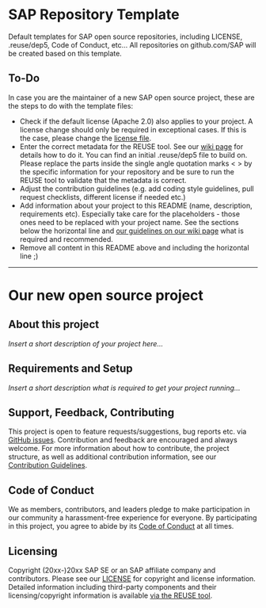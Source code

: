 # SAP Repository Template

Default templates for SAP open source repositories, including LICENSE,
.reuse/dep5, Code of Conduct, etc... All repositories on github.com/SAP will be
created based on this template.

## To-Do

In case you are the maintainer of a new SAP open source project, these are the
steps to do with the template files:

- Check if the default license (Apache 2.0) also applies to your project. A
  license change should only be required in exceptional cases. If this is the
  case, please change the [license file](LICENSE).
- Enter the correct metadata for the REUSE tool. See our
  [wiki page](https://wiki.wdf.sap.corp/wiki/display/ospodocs/Using+the+Reuse+Tool+of+FSFE+for+Copyright+and+License+Information)
  for details how to do it. You can find an initial .reuse/dep5 file to build
  on. Please replace the parts inside the single angle quotation marks < > by
  the specific information for your repository and be sure to run the REUSE tool
  to validate that the metadata is correct.
- Adjust the contribution guidelines (e.g. add coding style guidelines, pull
  request checklists, different license if needed etc.)
- Add information about your project to this README (name, description,
  requirements etc). Especially take care for the <your-project> placeholders -
  those ones need to be replaced with your project name. See the sections below
  the horizontal line and
  [our guidelines on our wiki page](https://wiki.wdf.sap.corp/wiki/display/ospodocs/Guidelines+for+README.md+file)
  what is required and recommended.
- Remove all content in this README above and including the horizontal line ;)

---

# Our new open source project

## About this project

_Insert a short description of your project here..._

## Requirements and Setup

_Insert a short description what is required to get your project running..._

## Support, Feedback, Contributing

This project is open to feature requests/suggestions, bug reports etc. via
[GitHub issues](https://github.com/SAP/<your-project>/issues). Contribution and
feedback are encouraged and always welcome. For more information about how to
contribute, the project structure, as well as additional contribution
information, see our [Contribution Guidelines](CONTRIBUTING.md).

## Code of Conduct

We as members, contributors, and leaders pledge to make participation in our
community a harassment-free experience for everyone. By participating in this
project, you agree to abide by its [Code of Conduct](CODE_OF_CONDUCT.md) at all
times.

## Licensing

Copyright (20xx-)20xx SAP SE or an SAP affiliate company and <your-project>
contributors. Please see our [LICENSE](LICENSE) for copyright and license
information. Detailed information including third-party components and their
licensing/copyright information is available
[via the REUSE tool](https://api.reuse.software/info/github.com/SAP/<your-project>).
